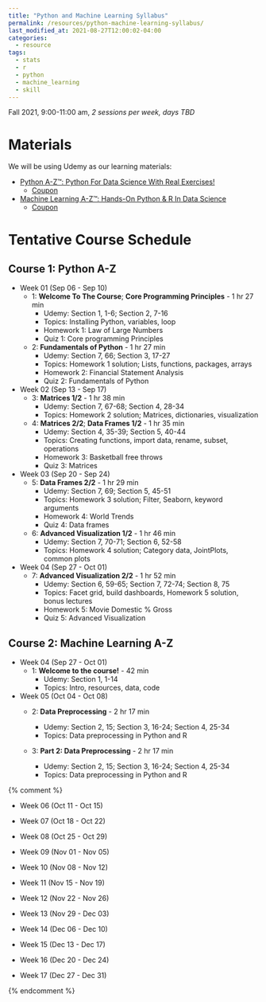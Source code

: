 ```yaml
---
title: "Python and Machine Learning Syllabus"
permalink: /resources/python-machine-learning-syllabus/
last_modified_at: 2021-08-27T12:00:02-04:00
categories:
  - resource
tags:
  - stats
  - r
  - python
  - machine_learning
  - skill
---
```


Fall 2021, 9:00-11:00 am, *2 sessions per week, days TBD*

# Materials
We will be using Udemy as our learning materials:
- [Python A-Z™: Python For Data Science With Real Exercises!](https://www.udemy.com/course/python-coding/)
	- [Coupon](https://www.best-course-online.com/?s=Python+For+Data+Science+With+Real+Exercises%21)
- [Machine Learning A-Z™: Hands-On Python & R In Data Science](https://www.udemy.com/course/machinelearning/)
    - [Coupon](https://www.best-course-online.com/reviews/udemy-machine-learning-a-z-hands-on-python-and-r-in-data-science-coupon/)

# Tentative Course Schedule
## Course 1: Python A-Z
- Week 01 (Sep 06 - Sep 10)
  - 1: **Welcome To The Course**; **Core Programming Principles** - 1 hr 27 min
    - Udemy: Section 1, 1-6; Section 2, 7-16
	- Topics: Installing Python, variables, loop
	- Homework 1: Law of Large Numbers
	- Quiz 1: Core programming Principles
  - 2: **Fundamentals of Python** - 1 hr 27 min
    - Udemy: Section 7, 66; Section 3, 17-27
    - Topics: Homework 1 solution; Lists, functions, packages, arrays
    - Homework 2: Financial Statement Analysis
    - Quiz 2: Fundamentals of Python
- Week 02 (Sep 13 - Sep 17)
  - 3: **Matrices 1/2** - 1 hr 38 min
    - Udemy: Section 7, 67-68; Section 4, 28-34
	- Topics: Homework 2 solution; Matrices, dictionaries, visualization
  - 4: **Matrices 2/2**; **Data Frames 1/2** - 1 hr 35 min
    - Udemy: Section 4, 35-39; Section 5, 40-44
	- Topics: Creating functions, import data, rename, subset, operations
	- Homework 3: Basketball free throws
	- Quiz 3: Matrices
- Week 03 (Sep 20 - Sep 24)
  - 5: **Data Frames 2/2** - 1 hr 29 min
    - Udemy: Section 7, 69; Section 5, 45-51
	- Topics: Homework 3 solution; Filter, Seaborn, keyword arguments
	- Homework 4: World Trends
	- Quiz 4: Data frames
  - 6: **Advanced Visualization 1/2** - 1 hr 46 min
    - Udemy: Section 7, 70-71; Section 6, 52-58
	- Topics: Homework 4 solution; Category data, JointPlots, common plots
- Week 04 (Sep 27 - Oct 01)	
  - 7: **Advanced Visualization 2/2** - 1 hr 52 min
    - Udemy: Section 6, 59-65; Section 7, 72-74; Section 8, 75
	- Topics: Facet grid, build dashboards, Homework 5 solution, bonus lectures
	- Homework 5: Movie Domestic % Gross
	- Quiz 5: Advanced Visualization

		
## Course 2: Machine Learning A-Z

- Week 04 (Sep 27 - Oct 01)
  - 1: **Welcome to the course!** - 42 min
    - Udemy: Section 1, 1-14
	- Topics: Intro, resources, data, code
- Week 05 (Oct 04 - Oct 08)
  - 2: **Data Preprocessing** - 2 hr 17 min
    - Udemy: Section 2, 15; Section 3, 16-24; Section 4, 25-34
	- Topics: Data preprocessing in Python and R
	
  - 3: **Part 2: Data Preprocessing** - 2 hr 17 min
    - Udemy: Section 2, 15; Section 3, 16-24; Section 4, 25-34
	- Topics: Data preprocessing in Python and R



	
{% comment %}	




- Week 06 (Oct 11 - Oct 15)

- Week 07 (Oct 18 - Oct 22)

- Week 08 (Oct 25 - Oct 29)

- Week 09 (Nov 01 - Nov 05)

- Week 10 (Nov 08 - Nov 12)

- Week 11 (Nov 15 - Nov 19)

- Week 12 (Nov 22 - Nov 26)

- Week 13 (Nov 29 - Dec 03)

- Week 14 (Dec 06 - Dec 10)

- Week 15 (Dec 13 - Dec 17)

- Week 16 (Dec 20 - Dec 24)

- Week 17 (Dec 27 - Dec 31)

{% endcomment %}